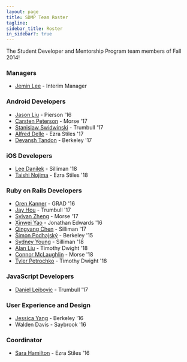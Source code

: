 ```yaml
---
layout: page
title: SDMP Team Roster
tagline:
sidebar_title: Roster
in_sidebar?: true
---
```


The Student Developer and Mentorship Program team members of Fall 2014!

### Managers
- [Jemin Lee](https://github.com/jeminlee) - Interim Manager

### Android Developers
- [Jason Liu](https://github.com/jasonkliu) - Pierson '16
- [Carsten Peterson](https://github.com/clhpeterson) - Morse '17
- [Stanislaw Swidwinski](https://github.com/Ebstein) - Trumbull '17
- [Alfred Delle](https://github.com/ananse-delle) - Ezra Stiles '17
- [Devansh Tandon](https://github.com/devanshtandon) - Berkeley '17

### iOS Developers
- [Lee Danilek](https://github.com/ldanilek) - Silliman '18
- [Taishi Nojima](https://github.com/taishi8117) - Ezra Stiles '18

### Ruby on Rails Developers
- [Oren Kanner](https://github.com/orenyk) - GRAD '16
- [Jay Hou](https://github.com/jiggoha) - Trumbull '17
- [Sylvan Zheng](https://github.com/squidgetx) - Morse '17
- [Xinwei Yao](https://github.com/njlxyaoxinwei) - Jonathan Edwards '16
- [Qingyang Chen](https://github.com/coollog) - Silliman '17
- [Šimon Podhajský](https://github.com/shippy) - Berkeley '15
- [Sydney Young](https://github.com/esoterik) - Silliman '18
- [Alan Liu](https://github.com/AlanLiu96) - Timothy Dwight '18
- [Connor McLaughlin](https://github.com/connormcl) - Morse '18
- [Tyler Petrochko](https://github.com/TyPetrochko) - Timothy Dwight '18

### JavaScript Developers
- [Daniel Leibovic](https://github.com/daniel-leibovic) - Trumbull '17

### User Experience and Design
- [Jessica Yang](https://github.com/krysjez) - Berkeley '16
- Walden Davis - Saybrook '16

### Coordinator
- [Sara Hamilton](https://github.com/sarahamilton) - Ezra Stiles '16
